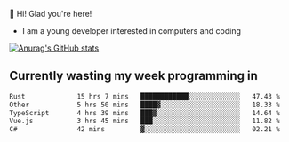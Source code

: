 👋 Hi! Glad you're here!
- I am a young developer interested in computers and coding

[![Anurag's GitHub stats](https://github-readme-stats.vercel.app/api?username=Eatham532&theme=dark)](https://github.com/anuraghazra/github-readme-stats)


## Currently wasting my week programming in
<!--START_SECTION:waka-->

```txt
Rust             15 hrs 7 mins   ████████████░░░░░░░░░░░░░   47.43 %
Other            5 hrs 50 mins   ████▓░░░░░░░░░░░░░░░░░░░░   18.33 %
TypeScript       4 hrs 39 mins   ███▓░░░░░░░░░░░░░░░░░░░░░   14.64 %
Vue.js           3 hrs 45 mins   ███░░░░░░░░░░░░░░░░░░░░░░   11.82 %
C#               42 mins         ▓░░░░░░░░░░░░░░░░░░░░░░░░   02.21 %
```

<!--END_SECTION:waka-->

